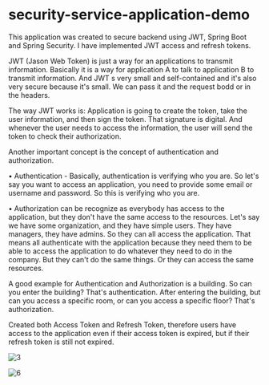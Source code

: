 # security-service-application-demo
This application was created to secure backend using JWT, Spring Boot and Spring Security. I have implemented JWT access and refresh tokens.

JWT (Jason Web Token) is just a way for an applications to transmit information. Basically it is a way for application A to talk to application B to transmit information.
And JWT s very small and self-contained and it's also very secure because it's small.
We can pass it and the request bodd or in the headers. 

The way JWT works is: 
Application is going to create the token, take the user information, and then sign the token. That signature is digital. 
And whenever the user needs to access the information, the user will send the token to check their authorization.

Another important concept is the concept of authentication and authorization.

•	Authentication - Basically, authentication is verifying who you are. So let's say you want to access an application, you need to provide some email or username and password. 
So this is verifying who you are. 

•	Authorization can be recognize as everybody has access to the application, but they don't have the same access to the resources.
Let's say we have some organization, and they have simple users. They have managers, they have admins.
So they can all access the application. That means all authenticate with the application because they need them to be able to access the application to do whatever they need to do in the company. 
But they can't do the same things. Or they can access the same resources. 

A good example for Authentication and Authorization is a building. So can you enter the building? That's authentication. 
After entering the building, but can you access a specific room, or can you access a specific floor? That's authorization.

Created both Access Token and Refresh Token, therefore users have access to the application even if their access token is expired,
but if their refresh token is still not expired.

![3](https://user-images.githubusercontent.com/44170368/192162785-1569ef90-8422-4be8-b4a1-cae993492231.png)

![6](https://user-images.githubusercontent.com/44170368/192162620-9270b159-f18a-4221-b655-6d3735165b8f.png)
